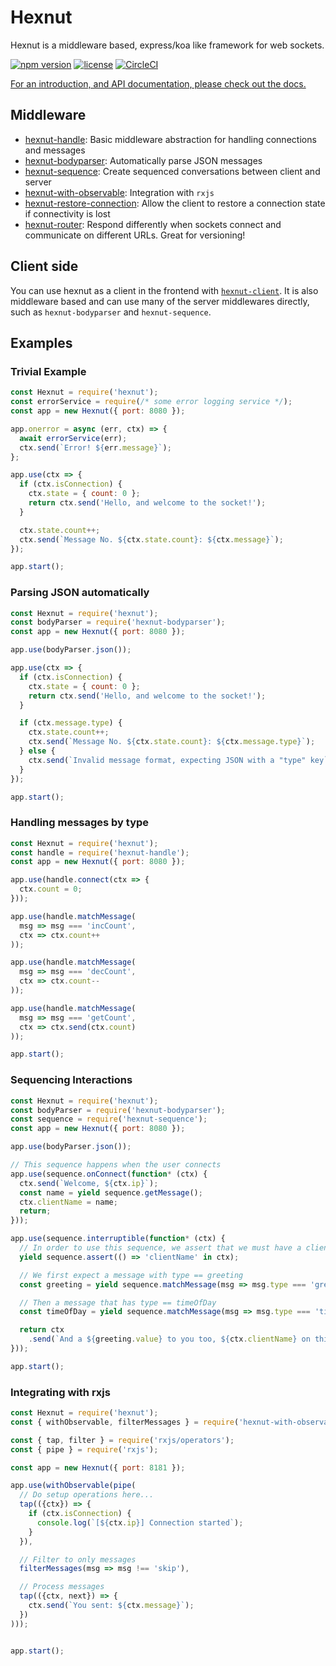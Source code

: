 # Hexnut

Hexnut is a middleware based, express/koa like framework for web sockets.

[![npm version](https://badge.fury.io/js/hexnut.svg)]()
[![license](https://img.shields.io/github/license/mashape/apistatus.svg)]()
[![CircleCI](https://circleci.com/gh/francisrstokes/hexnut/tree/master.svg?style=svg)](https://circleci.com/gh/francisrstokes/hexnut/tree/master)

<a href="docs/index.md">For an introduction, and API documentation, please check out the docs.</a>

## Middleware

* <a href="https://github.com/francisrstokes/hexnut-handle">hexnut-handle</a>: Basic middleware abstraction for handling connections and messages
* <a href="https://github.com/francisrstokes/hexnut-bodyparser">hexnut-bodyparser</a>: Automatically parse JSON messages
* <a href="https://github.com/francisrstokes/hexnut-sequence">hexnut-sequence</a>: Create sequenced conversations between client and server
* <a href="https://github.com/francisrstokes/hexnut-with-observable">hexnut-with-observable</a>: Integration with `rxjs`
* <a href="https://github.com/francisrstokes/hexnut-restore-connection">hexnut-restore-connection</a>: Allow the client to restore a connection state if connectivity is lost
* <a href="https://github.com/francisrstokes/hexnut-router">hexnut-router</a>: Respond differently when sockets connect and communicate on different URLs. Great for versioning!

## Client side

You can use hexnut as a client in the frontend with <a href="https://github.com/francisrstokes/hexnut-client">`hexnut-client`</a>. It is also middleware based and can use many of the server middlewares directly, such as `hexnut-bodyparser` and `hexnut-sequence`.

## Examples

### Trivial Example

```javascript
const Hexnut = require('hexnut');
const errorService = require(/* some error logging service */);
const app = new Hexnut({ port: 8080 });

app.onerror = async (err, ctx) => {
  await errorService(err);
  ctx.send(`Error! ${err.message}`);
};

app.use(ctx => {
  if (ctx.isConnection) {
    ctx.state = { count: 0 };
    return ctx.send('Hello, and welcome to the socket!');
  }

  ctx.state.count++;
  ctx.send(`Message No. ${ctx.state.count}: ${ctx.message}`);
});

app.start();
```

### Parsing JSON automatically

```javascript
const Hexnut = require('hexnut');
const bodyParser = require('hexnut-bodyparser');
const app = new Hexnut({ port: 8080 });

app.use(bodyParser.json());

app.use(ctx => {
  if (ctx.isConnection) {
    ctx.state = { count: 0 };
    return ctx.send('Hello, and welcome to the socket!');
  }

  if (ctx.message.type) {
    ctx.state.count++;
    ctx.send(`Message No. ${ctx.state.count}: ${ctx.message.type}`);
  } else {
    ctx.send(`Invalid message format, expecting JSON with a "type" key`);
  }
});

app.start();
```

### Handling messages by type

```javascript
const Hexnut = require('hexnut');
const handle = require('hexnut-handle');
const app = new Hexnut({ port: 8080 });

app.use(handle.connect(ctx => {
  ctx.count = 0;
}));

app.use(handle.matchMessage(
  msg => msg === 'incCount',
  ctx => ctx.count++
));

app.use(handle.matchMessage(
  msg => msg === 'decCount',
  ctx => ctx.count--
));

app.use(handle.matchMessage(
  msg => msg === 'getCount',
  ctx => ctx.send(ctx.count)
));

app.start();
```


### Sequencing Interactions

```javascript
const Hexnut = require('hexnut');
const bodyParser = require('hexnut-bodyparser');
const sequence = require('hexnut-sequence');
const app = new Hexnut({ port: 8080 });

app.use(bodyParser.json());

// This sequence happens when the user connects
app.use(sequence.onConnect(function* (ctx) {
  ctx.send(`Welcome, ${ctx.ip}`);
  const name = yield sequence.getMessage();
  ctx.clientName = name;
  return;
}));

app.use(sequence.interruptible(function* (ctx) {
  // In order to use this sequence, we assert that we must have a clientName on the ctx
  yield sequence.assert(() => 'clientName' in ctx);

  // We first expect a message with type == greeting
  const greeting = yield sequence.matchMessage(msg => msg.type === 'greeting');

  // Then a message that has type == timeOfDay
  const timeOfDay = yield sequence.matchMessage(msg => msg.type === 'timeOfDay');

  return ctx
    .send(`And a ${greeting.value} to you too, ${ctx.clientName} on this fine ${timeOfDay.value}`);
}));

app.start();
```

### Integrating with rxjs

```javascript
const Hexnut = require('hexnut');
const { withObservable, filterMessages } = require('hexnut-with-observable');

const { tap, filter } = require('rxjs/operators');
const { pipe } = require('rxjs');

const app = new Hexnut({ port: 8181 });

app.use(withObservable(pipe(
  // Do setup operations here...
  tap(({ctx}) => {
    if (ctx.isConnection) {
      console.log(`[${ctx.ip}] Connection started`);
    }
  }),

  // Filter to only messages
  filterMessages(msg => msg !== 'skip'),

  // Process messages
  tap(({ctx, next}) => {
    ctx.send(`You sent: ${ctx.message}`);
  })
)));


app.start();
```